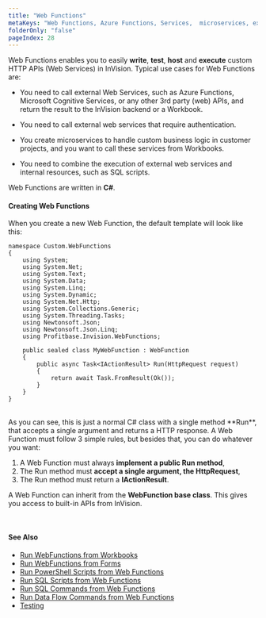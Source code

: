 ```yaml
---
title: "Web Functions"
metaKeys: "Web Functions, Azure Functions, Services,  microservices, execute, write, test, host,  Workbooks"
folderOnly: "false"
pageIndex: 28
---
```


Web Functions enables you to easily **write**, **test**, **host** and **execute** custom HTTP APIs (Web Services) in InVision. Typical use cases for Web Functions are:

- You need to call external Web Services, such as Azure Functions, Microsoft Cognitive Services, or any other 3rd party (web) APIs, and return the result to the InVision backend or a Workbook.

- You need to call external web services that require authentication.

- You create microservices to handle custom business logic in customer projects, and you want to call these services from Workbooks.

- You need to combine the execution of external web services and internal resources, such as SQL scripts.

Web Functions are written in **C#**.
<br/>

 
#### Creating Web Functions
 
When you create a new Web Function, the default template will look like this:




    namespace Custom.WebFunctions 
    {   
        using System;  
        using System.Net;  
        using System.Text; 
        using System.Data;
        using System.Linq;
        using System.Dynamic;
        using System.Net.Http;
        using System.Collections.Generic;
        using System.Threading.Tasks;
        using Newtonsoft.Json;
        using Newtonsoft.Json.Linq;
        using Profitbase.Invision.WebFunctions; 

        public sealed class MyWebFunction : WebFunction
        {
            public async Task<IActionResult> Run(HttpRequest request)
            { 
                return await Task.FromResult(Ok()); 
            }
        }
    }

<br/>
As you can see, this is just a normal C# class with a single method **Run**, that accepts a single argument and returns a HTTP response. A Web Function must follow 3 simple rules, but besides that, you can do whatever you want: 


1. A Web Function must always **implement a public Run method**,
2. The Run method must **accept a single argument, the HttpRequest**,
3. The Run method must return a **IActionResult**.

A Web Function can inherit from the **WebFunction base class**. This gives you access to built-in APIs from InVision.

<br/> 






#### See Also

- [Run WebFunctions from Workbooks](webfunctions/calling.md)
- [Run WebFunctions from Forms](webfunctions/run-from-forms.md)
- [Run PowerShell Scripts from Web Functions](webfunctions/runsqlscripts.md)
- [Run SQL Scripts from Web Functions](webfunctions/runsqlscripts.md)
- [Run SQL Commands from Web Functions](webfunctions/usesqlcommands.md)
- [Run Data Flow Commands from Web Functions](webfunctions/rundfcommands.md)
- [Testing](webfunctions/testing.md)